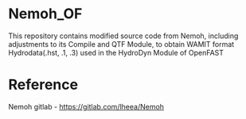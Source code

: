 # Nemoh_OF
This repository contains modified source code from Nemoh, including adjustments to its Compile and QTF Module, to obtain WAMIT format Hydrodata(.hst, .1, .3) used in the HydroDyn Module of OpenFAST

# Reference
Nemoh gitlab - <https://gitlab.com/lheea/Nemoh>
